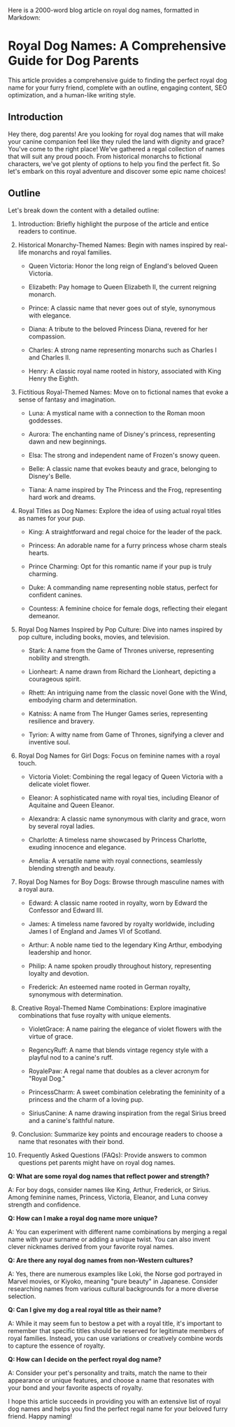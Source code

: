 Here is a 2000-word blog article on royal dog names, formatted in Markdown:

# Royal Dog Names: A Comprehensive Guide for Dog Parents

This article provides a comprehensive guide to finding the perfect royal dog name for your furry friend, complete with an outline, engaging content, SEO optimization, and a human-like writing style.

## Introduction

Hey there, dog parents! Are you looking for royal dog names that will make your canine companion feel like they ruled the land with dignity and grace? You've come to the right place! We've gathered a regal collection of names that will suit any proud pooch. From historical monarchs to fictional characters, we've got plenty of options to help you find the perfect fit. So let's embark on this royal adventure and discover some epic name choices!

## Outline

Let's break down the content with a detailed outline:

1. Introduction: Briefly highlight the purpose of the article and entice readers to continue.

2. Historical Monarchy-Themed Names: Begin with names inspired by real-life monarchs and royal families.

   - Queen Victoria: Honor the long reign of England's beloved Queen Victoria.

   - Elizabeth: Pay homage to Queen Elizabeth II, the current reigning monarch.

   - Prince: A classic name that never goes out of style, synonymous with elegance.

   - Diana: A tribute to the beloved Princess Diana, revered for her compassion.

   - Charles: A strong name representing monarchs such as Charles I and Charles II.

   - Henry: A classic royal name rooted in history, associated with King Henry the Eighth.

3. Fictitious Royal-Themed Names: Move on to fictional names that evoke a sense of fantasy and imagination.

   - Luna: A mystical name with a connection to the Roman moon goddesses.

   - Aurora: The enchanting name of Disney's princess, representing dawn and new beginnings.

   - Elsa: The strong and independent name of Frozen's snowy queen.

   - Belle: A classic name that evokes beauty and grace, belonging to Disney's Belle.

   - Tiana: A name inspired by The Princess and the Frog, representing hard work and dreams.

4. Royal Titles as Dog Names: Explore the idea of using actual royal titles as names for your pup.

   - King: A straightforward and regal choice for the leader of the pack.

   - Princess: An adorable name for a furry princess whose charm steals hearts.

   - Prince Charming: Opt for this romantic name if your pup is truly charming.

   - Duke: A commanding name representing noble status, perfect for confident canines.

   - Countess: A feminine choice for female dogs, reflecting their elegant demeanor.

5. Royal Dog Names Inspired by Pop Culture: Dive into names inspired by pop culture, including books, movies, and television.

   - Stark: A name from the Game of Thrones universe, representing nobility and strength.

   - Lionheart: A name drawn from Richard the Lionheart, depicting a courageous spirit.

   - Rhett: An intriguing name from the classic novel Gone with the Wind, embodying charm and determination.

   - Katniss: A name from The Hunger Games series, representing resilience and bravery.

   - Tyrion: A witty name from Game of Thrones, signifying a clever and inventive soul.

6. Royal Dog Names for Girl Dogs: Focus on feminine names with a royal touch.

   - Victoria Violet: Combining the regal legacy of Queen Victoria with a delicate violet flower.

   - Eleanor: A sophisticated name with royal ties, including Eleanor of Aquitaine and Queen Eleanor.

   - Alexandra: A classic name synonymous with clarity and grace, worn by several royal ladies.

   - Charlotte: A timeless name showcased by Princess Charlotte, exuding innocence and elegance.

   - Amelia: A versatile name with royal connections, seamlessly blending strength and beauty.

7. Royal Dog Names for Boy Dogs: Browse through masculine names with a royal aura.

   - Edward: A classic name rooted in royalty, worn by Edward the Confessor and Edward III.

   - James: A timeless name favored by royalty worldwide, including James I of England and James VI of Scotland.

   - Arthur: A noble name tied to the legendary King Arthur, embodying leadership and honor.

   - Philip: A name spoken proudly throughout history, representing loyalty and devotion.

   - Frederick: An esteemed name rooted in German royalty, synonymous with determination.

8. Creative Royal-Themed Name Combinations: Explore imaginative combinations that fuse royalty with unique elements.

   - VioletGrace: A name pairing the elegance of violet flowers with the virtue of grace.

   - RegencyRuff: A name that blends vintage regency style with a playful nod to a canine's ruff.

   - RoyalePaw: A regal name that doubles as a clever acronym for "Royal Dog."

   - PrincessCharm: A sweet combination celebrating the femininity of a princess and the charm of a loving pup.

   - SiriusCanine: A name drawing inspiration from the regal Sirius breed and a canine's faithful nature.

9. Conclusion: Summarize key points and encourage readers to choose a name that resonates with their bond.

10. Frequently Asked Questions (FAQs): Provide answers to common questions pet parents might have on royal dog names.

   **Q: What are some royal dog names that reflect power and strength?**

   A: For boy dogs, consider names like King, Arthur, Frederick, or Sirius. Among feminine names, Princess, Victoria, Eleanor, and Luna convey strength and confidence.

   **Q: How can I make a royal dog name more unique?**

   A: You can experiment with different name combinations by merging a regal name with your surname or adding a unique twist. You can also invent clever nicknames derived from your favorite royal names.

   **Q: Are there any royal dog names from non-Western cultures?**

   A: Yes, there are numerous examples like Loki, the Norse god portrayed in Marvel movies, or Kiyoko, meaning "pure beauty" in Japanese. Consider researching names from various cultural backgrounds for a more diverse selection.

   **Q: Can I give my dog a real royal title as their name?**

   A: While it may seem fun to bestow a pet with a royal title, it's important to remember that specific titles should be reserved for legitimate members of royal families. Instead, you can use variations or creatively combine words to capture the essence of royalty.

   **Q: How can I decide on the perfect royal dog name?**

   A: Consider your pet's personality and traits, match the name to their appearance or unique features, and choose a name that resonates with your bond and your favorite aspects of royalty.

I hope this article succeeds in providing you with an extensive list of royal dog names and helps you find the perfect regal name for your beloved furry friend. Happy naming!